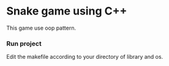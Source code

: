 # Snake game using C++
This game use oop pattern.

### Run project
Edit the makefile according to your directory of library and os.
